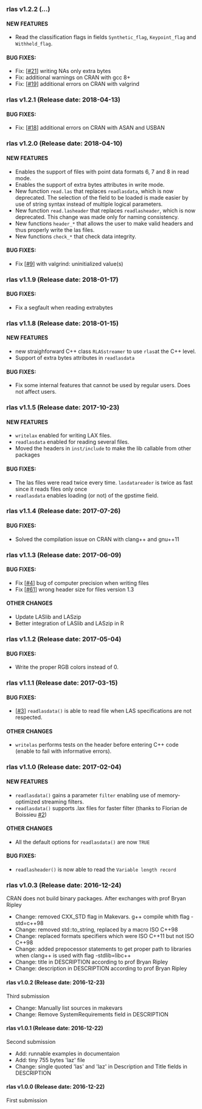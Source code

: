 ### rlas v1.2.2 (...)

#### NEW FEATURES

* Read the classification flags in fields `Synthetic_flag`, `Keypoint_flag` and `Withheld_flag`.

#### BUG FIXES:

* Fix: [[#21](https://github.com/Jean-Romain/rlas/issues/21)] writing NAs only extra bytes
* Fix: additional warnings on CRAN with gcc 8+
* Fix: [[#19](https://github.com/Jean-Romain/rlas/issues/19)] additional errors on CRAN with valgrind

### rlas v1.2.1 (Release date: 2018-04-13)

#### BUG FIXES:

* Fix: [[#18](https://github.com/Jean-Romain/rlas/issues/18)] additional errors on CRAN with ASAN and USBAN

### rlas v1.2.0 (Release date: 2018-04-10)

#### NEW FEATURES

* Enables the support of files with point data formats 6, 7 and 8 in read mode.
* Enables the support of extra bytes attributes in write mode.
* New function `read.las` that replaces `readlasdata`, which is now deprecated. The selection of the field to be loaded is made easier by use of string syntax instead of multiple logical parameters.
* New function `read.lasheader` that replaces `readlasheader`, which is now deprecated. This change was made only for naming consistency.
* New functions `header_*` that allows the user to make valid headers and thus properly write the las files.
* New functions `check_*` that check data integrity.

#### BUG FIXES:

* Fix [[#9](https://github.com/Jean-Romain/rlas/issues/9)] with valgrind: uninitialized value(s)

### rlas v1.1.9 (Release date: 2018-01-17)

#### BUG FIXES:

* Fix a segfault when reading extrabytes

### rlas v1.1.8 (Release date: 2018-01-15)

#### NEW FEATURES

* new straighforward C++ class `RLASstreamer` to use `rlas`at the C++ level.
* Support of extra bytes attributes in `readlasdata`

#### BUG FIXES:

* Fix some internal features that cannot be used by regular users. Does not affect users.

### rlas v1.1.5 (Release date: 2017-10-23)

#### NEW FEATURES

* `writelax` enabled for writing LAX files.
* `readlasdata` enabled for reading several files.
* Moved the headers in `inst/include` to make the lib callable from other packages

#### BUG FIXES:

* The las files were read twice every time. `lasdatareader` is twice as fast since it reads files only once
* `readlasdata` enables loading (or not) of the gpstime field.

### rlas v1.1.4 (Release date: 2017-07-26)

#### BUG FIXES:

* Solved the compilation issue on CRAN with clang++ and gnu++11

### rlas v1.1.3 (Release date: 2017-06-09)

#### BUG FIXES:

* Fix  [[#4](https://github.com/Jean-Romain/rlas/issues/4)] bug of computer precision when writing files 
* Fix  [[#61](https://github.com/Jean-Romain/lidR/issues/61)] wrong header size for files version 1.3

#### OTHER CHANGES

* Update LASlib and LASzip
* Better integration of LASlib and LASzip in R

### rlas v1.1.2 (Release date: 2017-05-04)

#### BUG FIXES:

* Write the proper RGB colors instead of 0.

### rlas v1.1.1 (Release date: 2017-03-15)

#### BUG FIXES:

* [[#3](https://github.com/Jean-Romain/rlas/issues/3)] `readlasdata()` is able to read file when LAS specifications are not respected.

#### OTHER CHANGES

* `writelas` performs tests on the header before entering C++ code (enable to fail with informative errors).

### rlas v1.1.0 (Release date: 2017-02-04)

#### NEW FEATURES

* `readlasdata()` gains a parameter `filter` enabling use of memory-optimized streaming filters.
* `readlasdata()` supports .lax files for faster filter (thanks to Florian de Boissieu [#2](https://github.com/Jean-Romain/rlas/pull/2))

#### OTHER CHANGES

* All the default options for `readlasdata()` are now `TRUE`

#### BUG FIXES:

* `readlasheader()` is now able to read the `Variable length record`

### rlas v1.0.3 (Release date: 2016-12-24)

CRAN does not build binary packages. After exchanges with prof Bryan Ripley

* Change: removed CXX_STD flag in Makevars. g++ compile whith flag -std=c++98
* Change: removed std::to_string, replaced by a macro ISO C++98
* Change: replaced formats specifiers which were ISO C++11 but not ISO C++98
* Change: added prepocessor statements to get proper path to libraries when clang++ is used with flag -stdlib=libc++
* Change: title in DESCRIPTION according to prof Bryan Ripley
* Change: description in DESCRIPTION according to prof Bryan Ripley

#### rlas v1.0.2 (Release date: 2016-12-23)

Third submission

* Change: Manually list sources in makevars
* Change: Remove SystemRequirements field in DESCRIPTION

#### rlas v1.0.1 (Release date: 2016-12-22)

Second submission

* Add: runnable examples in documentaion
* Add: tiny 755 bytes 'laz' file
* Change: single quoted 'las' and 'laz' in Description and Title fields in DESCRIPTION


#### rlas v1.0.0 (Release date: 2016-12-22)

First submission
